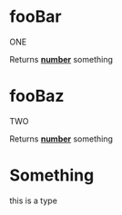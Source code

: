 # fooBar

ONE

Returns **[number](https://developer.mozilla.org/en-US/docs/Web/JavaScript/Reference/Global_Objects/Number)** something

# fooBaz

TWO

Returns **[number](https://developer.mozilla.org/en-US/docs/Web/JavaScript/Reference/Global_Objects/Number)** something

# Something

this is a type

